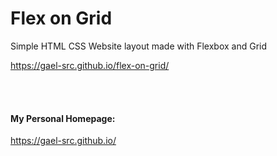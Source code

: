 # Flex on Grid

Simple HTML CSS Website layout made with Flexbox and Grid

https://gael-src.github.io/flex-on-grid/


</br>
</br>

#### My Personal Homepage:

https://gael-src.github.io/
